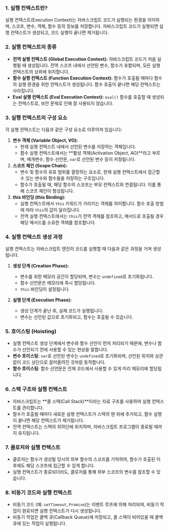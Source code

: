 ### 1. **실행 컨텍스트란?**

실행 컨텍스트(Execution Context)는 자바스크립트 코드가 실행되는 환경을 의미하며, 스코프, 변수, 객체, 함수 등의 정보를 저장합니다. 자바스크립트 코드가 실행되면 실행 컨텍스트가 생성되고, 코드 실행이 끝나면 제거됩니다.

### 2. **실행 컨텍스트의 종류**

- **전역 실행 컨텍스트 (Global Execution Context):** 자바스크립트 코드가 처음 실행될 때 생성됩니다. 전역 스코프 내에서 선언된 변수, 함수가 포함되며, 모든 실행 컨텍스트의 상위에 위치합니다.
- **함수 실행 컨텍스트 (Function Execution Context):** 함수가 호출될 때마다 함수의 실행 환경을 위한 컨텍스트가 생성됩니다. 함수 호출이 끝나면 해당 컨텍스트는 사라집니다.
- **Eval 실행 컨텍스트 (Eval Execution Context):** `eval()` 함수를 호출할 때 생성되는 컨텍스트로, 보안 문제로 인해 잘 사용되지 않습니다.

### 3. **실행 컨텍스트의 구성 요소**

각 실행 컨텍스트는 다음과 같은 구성 요소로 이루어져 있습니다:

1. **변수 객체 (Variable Object, VO):**
    - 현재 실행 컨텍스트 내에서 선언된 변수를 저장하는 객체입니다.
    - 함수 실행 컨텍스트에서는 **활성 객체(Activation Object, AO)**라고 부르며, 매개변수, 함수 선언문, `var`로 선언된 변수 등이 저장됩니다.
2. **스코프 체인 (Scope Chain):**
    - 변수 및 함수의 유효 범위를 결정하는 요소로, 현재 실행 컨텍스트에서 접근할 수 있는 변수와 함수들을 저장하는 구조입니다.
    - 함수가 호출될 때, 해당 함수의 스코프는 부모 컨텍스트와 연결됩니다. 이를 통해 스코프 체인이 형성됩니다.
3. **this 바인딩 (this Binding):**
    - 실행 컨텍스트에서 `this` 키워드가 가리키는 객체를 의미합니다. 함수 호출 방법에 따라 `this`의 값이 달라집니다.
    - 전역 실행 컨텍스트에서는 `this`가 전역 객체를 참조하고, 메서드로 호출될 경우 해당 메서드를 소유한 객체를 참조합니다.

### 4. **실행 컨텍스트 생성 과정**

실행 컨텍스트는 자바스크립트 엔진이 코드를 실행할 때 다음과 같은 과정을 거쳐 생성됩니다.

1. **생성 단계 (Creation Phase):**
    
    - 변수를 위한 메모리 공간이 할당되며, 변수는 `undefined`로 초기화됩니다.
    - 함수 선언문은 메모리에 즉시 할당됩니다.
    - `this` 바인딩이 설정됩니다.
2. **실행 단계 (Execution Phase):**
    
    - 생성 단계가 끝난 후, 실제 코드가 실행됩니다.
    - 변수는 선언된 값으로 초기화되고, 함수는 호출될 수 있습니다.

### 5. **호이스팅 (Hoisting)**

- 실행 컨텍스트 생성 단계에서 변수와 함수 선언이 먼저 처리되기 때문에, 변수나 함수가 선언되기 전에 사용할 수 있는 현상을 말합니다.
- **변수 호이스팅**: `var`로 선언된 변수는 `undefined`로 초기화되며, 선언된 위치와 상관없이 코드 상단으로 끌어올려진 것처럼 동작합니다.
- **함수 호이스팅**: 함수 선언문은 전체 코드에서 사용할 수 있게 미리 메모리에 할당됩니다.

### 6. **스택 구조와 실행 컨텍스트**

- 자바스크립트는 **콜 스택(Call Stack)**이라는 자료 구조를 사용하여 실행 컨텍스트를 관리합니다.
- 함수가 호출될 때마다 새로운 실행 컨텍스트가 스택의 맨 위에 추가되고, 함수 실행이 끝나면 해당 컨텍스트가 제거됩니다.
- 전역 컨텍스트는 스택의 최하단에 위치하며, 자바스크립트 프로그램이 종료될 때까지 유지됩니다.

### 7. **클로저와 실행 컨텍스트**

- 클로저는 함수가 생성될 당시의 외부 함수의 스코프를 기억하여, 함수가 호출된 이후에도 해당 스코프에 접근할 수 있게 합니다.
- 실행 컨텍스트가 종료되더라도, 클로저를 통해 외부 스코프의 변수를 참조할 수 있습니다.

### 8. **비동기 코드와 실행 컨텍스트**

- 비동기 코드 (예: `setTimeout`, `Promise`)는 이벤트 루프에 의해 처리되며, 비동기 작업이 완료되면 실행 컨텍스트가 다시 생성됩니다.
- 비동기 작업은 콜백 큐(Callback Queue)에 저장되고, 콜 스택이 비어있을 때 콜백 큐에 있는 작업이 실행됩니다.